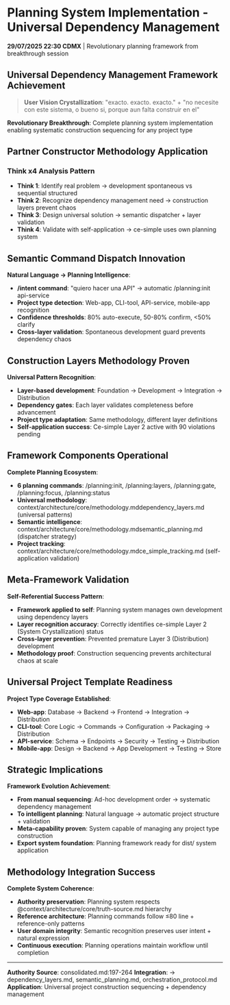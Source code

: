 # Planning System Implementation - Universal Dependency Management

**29/07/2025 22:30 CDMX** | Revolutionary planning framework from breakthrough session

## Universal Dependency Management Framework Achievement

> **User Vision Crystallization**: "exacto. exacto. exacto." + "no necesite con este sistema, o bueno si, porque aun falta construir en el"

**Revolutionary Breakthrough**: Complete planning system implementation enabling systematic construction sequencing for any project type

## Partner Constructor Methodology Application

### Think x4 Analysis Pattern
- **Think 1**: Identify real problem → development spontaneous vs sequential structured
- **Think 2**: Recognize dependency management need → construction layers prevent chaos
- **Think 3**: Design universal solution → semantic dispatcher + layer validation
- **Think 4**: Validate with self-application → ce-simple uses own planning system

## Semantic Command Dispatch Innovation

**Natural Language → Planning Intelligence**:
- **/intent command**: "quiero hacer una API" → automatic /planning:init api-service
- **Project type detection**: Web-app, CLI-tool, API-service, mobile-app recognition
- **Confidence thresholds**: 80% auto-execute, 50-80% confirm, <50% clarify
- **Cross-layer validation**: Spontaneous development guard prevents dependency chaos

## Construction Layers Methodology Proven

**Universal Pattern Recognition**:
- **Layer-based development**: Foundation → Development → Integration → Distribution
- **Dependency gates**: Each layer validates completeness before advancement
- **Project type adaptation**: Same methodology, different layer definitions
- **Self-application success**: Ce-simple Layer 2 active with 90 violations pending

## Framework Components Operational

**Complete Planning Ecosystem**:
- **6 planning commands**: /planning:init, /planning:layers, /planning:gate, /planning:focus, /planning:status
- **Universal methodology**: context/architecture/core/methodology.mddependency_layers.md (universal patterns)
- **Semantic intelligence**: context/architecture/core/methodology.mdsemantic_planning.md (dispatcher strategy)
- **Project tracking**: context/architecture/core/methodology.mdce_simple_tracking.md (self-application validation)

## Meta-Framework Validation

**Self-Referential Success Pattern**:
- **Framework applied to self**: Planning system manages own development using dependency layers
- **Layer recognition accuracy**: Correctly identifies ce-simple Layer 2 (System Crystallization) status
- **Cross-layer prevention**: Prevented premature Layer 3 (Distribution) development
- **Methodology proof**: Construction sequencing prevents architectural chaos at scale

## Universal Project Template Readiness

**Project Type Coverage Established**:
- **Web-app**: Database → Backend → Frontend → Integration → Distribution
- **CLI-tool**: Core Logic → Commands → Configuration → Packaging → Distribution
- **API-service**: Schema → Endpoints → Security → Testing → Distribution
- **Mobile-app**: Design → Backend → App Development → Testing → Store

## Strategic Implications

**Framework Evolution Achievement**:
- **From manual sequencing**: Ad-hoc development order → systematic dependency management
- **To intelligent planning**: Natural language → automatic project structure + validation
- **Meta-capability proven**: System capable of managing any project type construction
- **Export system foundation**: Planning framework ready for dist/ system application

## Methodology Integration Success

**Complete System Coherence**:
- **Authority preservation**: Planning system respects @context/architecture/core/truth-source.md hierarchy
- **Reference architecture**: Planning commands follow ≤80 line + reference-only patterns
- **User domain integrity**: Semantic recognition preserves user intent + natural expression
- **Continuous execution**: Planning operations maintain workflow until completion

---
**Authority Source**: consolidated.md:197-264
**Integration**: → dependency_layers.md, semantic_planning.md, orchestration_protocol.md
**Application**: Universal project construction sequencing + dependency management
